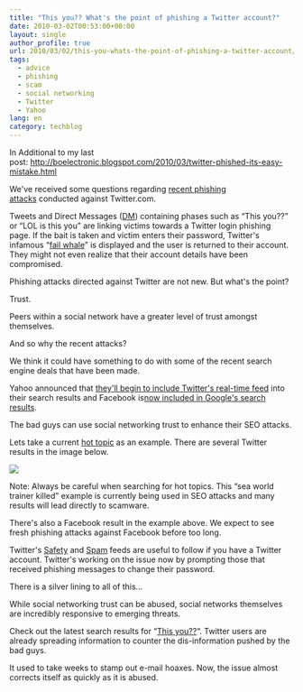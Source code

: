 ```yaml
---
title: "This you?? What's the point of phishing a Twitter account?"
date: 2010-03-02T00:53:00+00:00
layout: single
author_profile: true
url: 2010/03/02/this-you-whats-the-point-of-phishing-a-twitter-account/
tags:
  - advice
  - phishing
  - scam
  - social networking
  - Twitter
  - Yahoo
lang: en
category: techblog
---
```

In Additional to my last post: <http://boelectronic.blogspot.com/2010/03/twitter-phished-its-easy-mistake.html>

We've received some questions regarding <a href="http://twitter.com/safety/status/9594038576" target="_blank">recent phishing attacks</a> conducted against Twitter.com.

Tweets and Direct Messages (<a href="http://help.twitter.com/forums/10711-getting-started/entries/14606-what-is-a-direct-message-dm" target="_blank">DM</a>) containing phases such as “This you??” or “LOL is this you” are linking victims towards a Twitter login phishing page. If the bait is taken and victim enters their password, Twitter's infamous “<a href="http://failwhale.com/" target="_blank">fail whale</a>” is displayed and the user is returned to their account. They might not even realize that their account details have been compromised.

Phishing attacks directed against Twitter are not new. But what's the point?

Trust.

Peers within a social network have a greater level of trust amongst themselves.

And so why the recent attacks?

We think it could have something to do with some of the recent search engine deals that have been made.

Yahoo announced that [they'll begin to include Twitter's real-time feed](http://ycorpblog.com/2010/02/23/yahootwitter/) into their search results and Facebook is[now included in Google's search results](http://www.allfacebook.com/2010/02/facebook-pages-now-part-of-googles-real-time-results/).

The bad guys can use social networking trust to enhance their SEO attacks.

Lets take a current [hot topic](http://www.google.com/trends) as an example. There are several Twitter results in the image below.

[![](http://2.bp.blogspot.com/_vaUVXcmC3OI/S4xZyXW6YbI/AAAAAAAABEU/yfayq5XYhqE/s640/lastest.google.results.seaworld.png)](http://2.bp.blogspot.com/_vaUVXcmC3OI/S4xZyXW6YbI/AAAAAAAABEU/yfayq5XYhqE/s1600-h/lastest.google.results.seaworld.png)

Note: Always be careful when searching for hot topics. This “sea world trainer killed” example is currently being used in SEO attacks and many results will lead directly to scamware.

There's also a Facebook result in the example above. We expect to see fresh phishing attacks against Facebook before too long.

Twitter's [Safety](http://twitter.com/safety) and [Spam](http://twitter.com/spam) feeds are useful to follow if you have a Twitter account. Twitter's working on the issue now by prompting those that received phishing messages to change their password.

There is a silver lining to all of this…

While social networking trust can be abused, social networks themselves are incredibly responsive to emerging threats.

Check out the latest search results for “[This you??](http://www.google.com/search?hl=en&tbo=1&gl=us&tbs=rltm%3A1&q=%22This+you%3F%3F%22&btnG=Search&aq=f&aqi=g-c3g1&aql=&oq=)“. Twitter users are already spreading information to counter the dis-information pushed by the bad guys.

It used to take weeks to stamp out e-mail hoaxes. Now, the issue almost corrects itself as quickly as it is abused.
